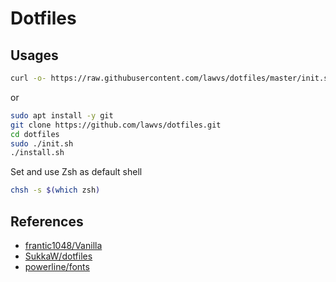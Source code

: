 # Dotfiles

## Usages

```sh
curl -o- https://raw.githubusercontent.com/lawvs/dotfiles/master/init.sh | bash
```

or

```sh
sudo apt install -y git
git clone https://github.com/lawvs/dotfiles.git
cd dotfiles
sudo ./init.sh
./install.sh
```

Set and use Zsh as default shell

```sh
chsh -s $(which zsh)
```

## References

- [frantic1048/Vanilla](https://github.com/frantic1048/Vanilla)
- [SukkaW/dotfiles](https://github.com/SukkaW/dotfiles)
- [powerline/fonts](https://github.com/powerline/fonts)
